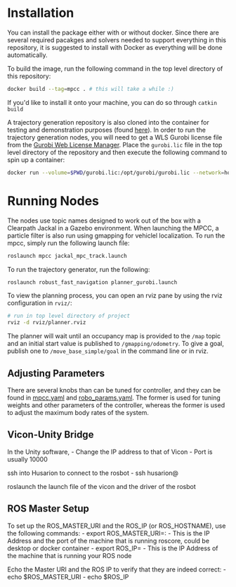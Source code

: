 # Installation
You can install the package either with or without docker. Since there are several required pacakges and solvers needed to support everything in this repository, it is suggested to install with Docker as everything will be done automatically. 

To build the image, run the following command in the top level directory of this repository:

```bash
docker build --tag=mpcc . # this will take a while :)
```

If you'd like to install it onto your machine, you can do so through `catkin build`

A trajectory generation repository is also cloned into the container for testing and demonstration purposes (found [here](https://github.com/nocholasrift/robust_fast_navigation.git)). In order to run the trajectory generation nodes, you will need to get a WLS Gurobi license file from the [Gurobi Web License Manager](https://license.gurobi.com/manager/licenses). Place the `gurobi.lic` file in the top level directory of the repository and then execute the following command to spin up a container:

```bash
docker run --volume=$PWD/gurobi.lic:/opt/gurobi/gurobi.lic --network=host -it mpcc
```

# Running Nodes
The nodes use topic names designed to work out of the box with a Clearpath Jackal in a Gazebo environment. When launching the MPCC, a particle filter is also run using gmapping for vehiclel localization. To run the mpcc, simply run the following launch file:

```bash
roslaunch mpcc jackal_mpc_track.launch
```

To run the trajectory generator, run the following:

```bash
roslaunch robust_fast_navigation planner_gurobi.launch
```

To view the planning process, you can open an rviz pane by using the rviz configuration in `rviz/`:

```bash
# run in top level directory of project
rviz -d rviz/planner.rviz
```

The planner will wait until an occupancy map is provided to the `/map` topic and an initial start value is published to `/gmapping/odometry`. To give a goal, publish one to `/move_base_simple/goal` in the command line or in rviz.

## Adjusting Parameters
There are several knobs than can be tuned for controller, and they can be found in [mpcc.yaml](./params/mpcc.yaml) and [robo_params.yaml](./params/robo_params.yaml). The former is used for tuning weights and other parameters of the controller, whereas the former is used to adjust the maximum body rates of the system.

## Vicon-Unity Bridge
In the Unity software, 
    - Change the IP address to that of Vicon
    - Port is usually 10000

ssh into Husarion to connect to the rosbot
    - ssh husarion@<rosbot-ip-addr>

roslaunch the launch file of the vicon and the driver of the rosbot

## ROS Master Setup
To set up the ROS_MASTER_URI and the ROS_IP (or ROS_HOSTNAME), use the following commands:
    - export ROS_MASTER_URI=<IP-address>:<Port>
        - This is the IP Address and the port of the machine that is running roscore, could be desktop or docker container
    - export ROS_IP=<ROS-IP-address>
        - This is the IP Address of the machine that is running your ROS node 

Echo the Master URI and the ROS IP to verify that they are indeed correct:
    - echo $ROS_MASTER_URI
    - echo $ROS_IP